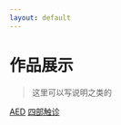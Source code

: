 ```yaml
---
layout: default
---
```


# 作品展示

> 这里可以写说明之类的

[AED](./docs/aed_page.md)
[四部触诊](./docs/touch_page.md)